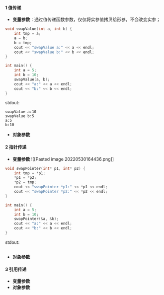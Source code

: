 #### 1 值传递
- **变量参数**：通过值传递函数参数，仅仅将实参值拷贝给形参，不会改变实参；
```cpp
void swapValue(int a, int b) {
    int tmp = a;
    a = b;
    b = tmp;
    cout << "swapValue a:" << a << endl;
    cout << "swapValue b:" << b << endl;
}

int main() {
    int a = 5;
    int b = 10;
    swapValue(a, b);
    cout << "a:" << a << endl;
    cout << "b:" << b << endl;
}
```
stdout:
```
swapValue a:10
swapValue b:5
a:5
b:10
```

- **对象参数**

#### 2 指针传递
- **变量参数**
![[Pasted image 20220530164436.png]]
```cpp
void swapPointer(int* p1, int* p2) {
    int tmp = *p1;
    *p1 = *p2;
    *p2 = tmp;
    cout << "swapPointer *p1:" << *p1 << endl;
    cout << "swapPointer *p2:" << *p2 << endl;
}

int main() {
    int a = 5;
    int b = 10;
    swapPointer(&a, &b);
    cout << "a:" << a << endl;
    cout << "b:" << b << endl;
}
```
stdout:
```

```

- **对象参数**

#### 3 引用传递
- **变量参数**
- **对象参数**
